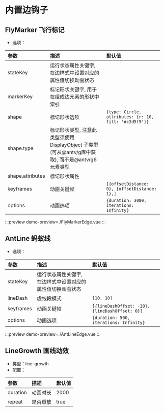 # 内置边钩子

## FlyMarker 飞行标记

- 选项：

| 参数               | 描述                                                                 | 默认值                                                        |
|:-----------------|:-------------------------------------------------------------------|:-----------------------------------------------------------|
| stateKey         | 运行状态属性关键字, 在边样式中设置对应的属性值切换动画状态                                     |                                                            |
| markerKey        | 标记形状关键字, 用于在组成边元素的形状中索引                                            |                                                            |
| shape            | 标记形状选项                                                             | ```{type: Circle, attributes: {r: 10, fill: '#c3d5f9'}}``` |
| shape.type       | 标记形状类型, 注意此类型须使用 DisplayObject 子类型(可从@antv/g库中获取), 而不是@antv/g6元素类型 |                                                            |
| shape.attributes | 标记形状属性                                                             |                                                            |
| keyframes        | 动画关键帧                                                              | ```[{offsetDistance: 0}, {offsetDistance: 1},]```          |
| options          | 动画选项                                                               | ```{duration: 3000, iterations: Infinity}```               |

:::preview
demo-preview=./FlyMarkerEdge.vue
:::

## AntLine 蚂蚁线

- 选项：

| 参数        | 描述                             | 默认值                                                |
|:----------|:-------------------------------|:---------------------------------------------------|
| stateKey  | 运行状态属性关键字, 在边样式中设置对应的属性值切换动画状态 |                                                    |
| lineDash  | 虚线段模式                          | ```[10, 10]```                                     |
| keyframes | 动画关键帧                          | ```[{lineDashOffset: -20}, {lineDashOffset: 0}]``` |
| options   | 动画选项                           | ```{duration: 500, iterations: Infinity}```        |

:::preview
demo-preview=./AntLineEdge.vue
:::

## LineGrowth 画线动效

- 类型：line-growth
- 配置：

| 参数       | 描述   | 默认值  |
|:---------|:-----|:-----|
| duration | 动画时长 | 2000 |
| repeat   | 是否重放 | true |

